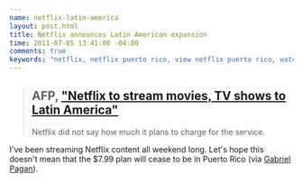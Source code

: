 ```yaml
---
name: netflix-latin-america
layout: post.html
title: Netflix announces Latin American expansion
time: 2011-07-05 13:41:00 -04:00
comments: true
keywords: "netflix, netflix puerto rico, view netflix puerto rico, watch netflix puerto rico, netflix streaming"
---
```


> ## AFP, ["Netflix to stream movies, TV shows to Latin America"](http://www.google.com/hostednews/afp/article/ALeqM5hsUJA2-B9pXzFOucJrZRnXpEvy9g?docId=CNG.bc84fe9157c6fc0692b67e0f94ba7a19.231)
>
> Netflix did not say how much it plans to charge for the service.

I've been streaming Netflix content all weekend long. Let's hope this doesn't mean that the $7.99 plan will cease to be in Puerto Rico (via [Gabriel Pagan](https://plus.google.com/114196328607942287345 "Plus Profile")).
